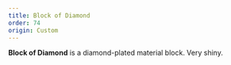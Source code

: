 ```yaml
---
title: Block of Diamond
order: 74
origin: Custom
---
```


**Block of Diamond** is a diamond-plated material block. Very shiny.
